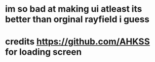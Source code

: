 # im so bad at making ui atleast its better than orginal rayfield i guess

# credits https://github.com/AHKSS for loading screen
